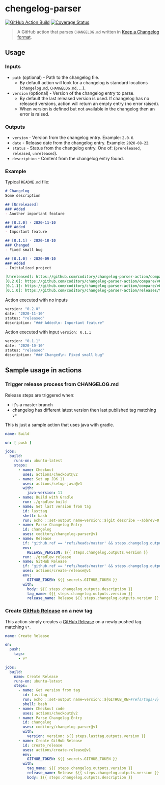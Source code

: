 # chengelog-parser
[![GitHub Action Build](https://github.com/coditory/changelog-parser-action/workflows/Build/badge.svg)](https://github.com/coditory/changelog-parser-action/actions?query=workflow%3ABuild+branch%3Amaster)
[![Coverage Status](https://coveralls.io/repos/github/coditory/changelog-parser-action/badge.svg?branch=master)](https://coveralls.io/github/coditory/changelog-parser-action?branch=master)

> A GitHub action that parses `CHANGELOG.md` written in [Keep a Changelog format](https://github.com/olivierlacan/keep-a-changelog).

## Usage

### Inputs
- `path` (optional) - Path to the changelog file.
  - By default action will look for a changelog is standard locations (`changelog.md`, `CHANGELOG.md`, ...).
- `version` (optional) - Version of the changelog entry to parse.
  - By default the last released version is used. If changelog has no released versions, action will return an empty entry (no error raised).
  - When version is defined but not available in the changelog then an error is raised.

### Outputs
- `version` - Version from the changelog entry. Example: `2.0.0`.
- `date` - Release date from the changelog entry. Example: `2020-08-22`.
- `status` - Status from the changelog entry. One of: (`prereleased`, `released`, `unreleased`).
- `description` - Content from the changelog entry found.

### Example
Typical `README.md` file:
```md
# Changelog
Some description

## [Unreleased]
### Added
- Another important feature

## [0.2.0] - 2020-11-10
### Added
- Important feature

## [0.1.1] - 2020-10-10
### Changed
- Fixed small bug

## [0.1.0] - 2020-09-10
### Added
- Initialized project

[Unreleased]: https://github.com/coditory/changelog-parser-action/compare/v0.2.0...HEAD
[0.2.0]: https://github.com/coditory/changelog-parser-action/compare/v0.1.1...v0.2.0
[0.1.1]: https://github.com/coditory/changelog-parser-action/compare/v0.1.0...v0.1.1
[0.1.0]: https://github.com/coditory/changelog-parser-action/releases/tag/v0.1.0
```

Action executed with no inputs
```bash
version: "0.2.0"
date: "2020-11-10"
status: "released"
description: "### Added\n- Important feature"
```

Action executed with input `version: 0.1.1`
```bash
version: "0.1.1"
date: "2020-10-10"
status: "released"
description: "### Changed\n- Fixed small bug"
```

## Sample usage in actions

### Trigger release process from CHANGELOG.md

Release steps are triggered when:
- it's a master branch
- changelog has different latest version then last published tag matching `v*`

This is just a sample action that uses java with gradle.

```yaml
name: Build

on: [ push ]

jobs:
  build:
    runs-on: ubuntu-latest
    steps:
      - name: Checkout
        uses: actions/checkout@v2
      - name: Set up JDK 11
        uses: actions/setup-java@v1
        with:
          java-version: 11
      - name: Build with Gradle
        run: ./gradlew build
      - name: Get last version from tag
        id: lasttag
        shell: bash
        run: echo ::set-output name=version::$(git describe --abbrev=0 --tags --match 'v[0-9]*' | cut -c2-)
      - name: Parse Changelog Entry
        id: changelog
        uses: coditory/changelog-parser@v1
      - name: Release
        if: "github.ref == 'refs/heads/master' && steps.changelog.outputs.version != steps.lasttag.outputs.version"
        env:
          RELEASE_VERSION: ${{ steps.changelog.outputs.version }}
        run: ./gradlew release
      - name: GitHub Release
        if: "github.ref == 'refs/heads/master' && steps.changelog.outputs.version != steps.lasttag.outputs.version"
        uses: actions/create-release@v1
        env:
          GITHUB_TOKEN: ${{ secrets.GITHUB_TOKEN }}
        with:
          body: ${{ steps.changelog.outputs.description }}
          tag_name: ${{ steps.changelog.outputs.version }}
          release_name: Release ${{ steps.changelog.outputs.version }}
```

### Create [GitHub Release](https://docs.github.com/en/free-pro-team@latest/github/administering-a-repository/managing-releases-in-a-repository) on a new tag

This action simply creates a [GitHub Release](https://docs.github.com/en/free-pro-team@latest/github/administering-a-repository/managing-releases-in-a-repository) on a newly pushed tag matching `v*`.

```yaml
name: Create Release

on:
  push:
    tags:
      - v*

jobs:
  build:
    name: Create Release
    runs-on: ubuntu-latest
    steps:
      - name: Get version from tag
        id: lasttag
        run: echo ::set-output name=version::${GITHUB_REF#refs/tags/v}
        shell: bash
      - name: Checkout code
        uses: actions/checkout@v2
      - name: Parse Changelog Entry
        id: changelog
        uses: coditory/changelog-parser@v1
        with:
          version: version: ${{ steps.lasttag.outputs.version }}
      - name: Create GitHub Release
        id: create_release
        uses: actions/create-release@v1
        env:
          GITHUB_TOKEN: ${{ secrets.GITHUB_TOKEN }}
        with:
          tag_name: ${{ steps.changelog.outputs.version }}
          release_name: Release ${{ steps.changelog.outputs.version }}
          body: ${{ steps.changelog.outputs.description }}
```
